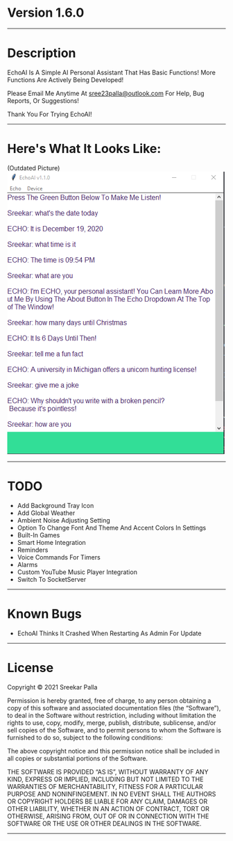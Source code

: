 # Version 1.6.0
***
# Description
EchoAI Is A Simple AI Personal Assistant That Has Basic Functions! More Functions Are Actively Being Developed!

Please Email Me Anytime At sree23palla@outlook.com For Help, Bug Reports, Or Suggestions!

Thank You For Trying EchoAI!
***
# Here's What It Looks Like:
(Outdated Picture)
![img_1.png](img_1.png)
***
# TODO
* Add Background Tray Icon
* Add Global Weather
* Ambient Noise Adjusting Setting
* Option To Change Font And Theme And Accent Colors In Settings
* Built-In Games
* Smart Home Integration
* Reminders
* Voice Commands For Timers
* Alarms
* Custom YouTube Music Player Integration  
* Switch To SocketServer
***
# Known Bugs
* EchoAI Thinks It Crashed When Restarting As Admin For Update
***
# License
Copyright © 2021 Sreekar Palla

Permission is hereby granted, free of charge, to any person obtaining a copy of this software and associated
documentation files (the “Software”), to deal in the Software without restriction, including without limitation the
rights to use, copy, modify, merge, publish, distribute, sublicense, and/or sell copies of the Software, and to
permit persons to whom the Software is furnished to do so, subject to the following conditions:

The above copyright notice and this permission notice shall be included in all copies or substantial portions of the
Software.

THE SOFTWARE IS PROVIDED “AS IS”, WITHOUT WARRANTY OF ANY KIND, EXPRESS OR IMPLIED, INCLUDING BUT NOT LIMITED TO THE
WARRANTIES OF MERCHANTABILITY, FITNESS FOR A PARTICULAR PURPOSE AND NONINFINGEMENT. IN NO EVENT SHALL THE AUTHORS OR
COPYRIGHT HOLDERS BE LIABLE FOR ANY CLAIM, DAMAGES OR OTHER LIABILITY, WHETHER IN AN ACTION OF CONTRACT, TORT OR
OTHERWISE, ARISING FROM, OUT OF OR IN CONNECTION WITH THE SOFTWARE OR THE USE OR OTHER DEALINGS IN THE SOFTWARE.
***